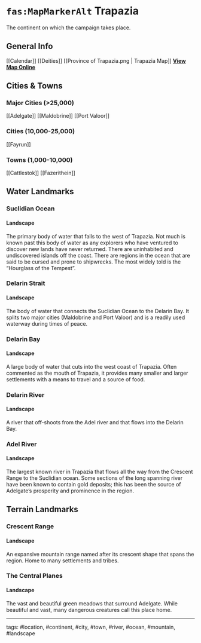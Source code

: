 # `fas:MapMarkerAlt` Trapazia

The continent on which the campaign takes place.

## General Info
[[Calendar]]
[[Deities]]
[[Province of Trapazia.png | Trapazia Map]]
[**View Map Online**](https://drive.google.com/file/d/133BseNgunYXidJLuRG4tloIhBZirJefT/view?usp=sharing)

## Cities & Towns
### Major Cities (>25,000)
[[Adelgate]]
[[Maldobrine]]
[[Port Valoor]]

### Cities (10,000-25,000)
[[Fayrun]]

### Towns (1,000-10,000)
[[Cattlestok]]
[[Fazerithein]]

## Water Landmarks
### Suclidian Ocean
#### Landscape
The primary body of water that falls to the west of Trapazia. Not much is known past this body of water as any explorers who have ventured to discover new lands have never returned. There are uninhabited and undiscovered islands off the coast. There are regions in the ocean that are said to be cursed and prone to shipwrecks. The most widely told is the “Hourglass of the Tempest”.

### Delarin Strait
#### Landscape
The body of water that connects the Suclidian Ocean to the Delarin Bay. It splits two major cities (Maldobrine and Port Valoor) and is a readily used waterway during times of peace.

### Delarin Bay
#### Landscape
A large body of water that cuts into the west coast of Trapazia. Often commented as the mouth of Trapazia, it provides many smaller and larger settlements with a means to travel and a source of food.

### Delarin River
#### Landscape
A river that off-shoots from the Adel river and that flows into the Delarin Bay.

### Adel River
#### Landscape
The largest known river in Trapazia that flows all the way from the Crescent Range to the Suclidian ocean. Some sections of the long spanning river have been known to contain gold deposits; this has been the source of Adelgate’s prosperity and prominence in the region.

## Terrain Landmarks
### Crescent Range
#### Landscape
An expansive mountain range named after its crescent shape that spans the region. Home to many settlements and tribes.

### The Central Planes
#### Landscape
The vast and beautiful green meadows that surround Adelgate. While beautiful and vast, many dangerous creatures call this place home.

---
tags: #location, #continent, #city, #town, #river, #ocean, #mountain, #landscape